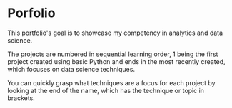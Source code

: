 # Porfolio
This portfolio's goal is to showcase my competency in analytics and data science. 

The projects are numbered in sequential learning order, 1 being the first project created using basic Python and ends in the most recently created, which focuses on data science techniques. 

You can quickly grasp what techniques are a focus for each project by looking at the end of the name, which has the technique or topic in brackets.

